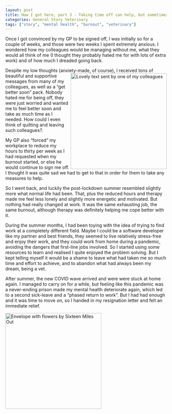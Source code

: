 ```yaml
---
layout: post
title: How I got here, part 3 - Taking time off can help, but sometimes it is not enough
categories: General Story Veterinary
tags: ["story", "mental health", "burnout", "veterinary"]
---
```


Once I got convinced by my GP to be signed off, I was initially so for a couple of weeks, and those were two weeks I spent extremely anxious. I wondered how my colleagues would be managing without me, what they would all think of me (I thought they probably hated me for with lots of extra work) and of how much I dreaded going back. 

Despite my low thoughts (anxiety-made, of course), I received tons of beautiful<img src="/assets/images/text-from-colleague.jpg" alt="Lovely text sent by one of my colleagues" align= right width="300"> and supportive messages from many of my colleagues, as well as a “get better soon” pack. Nobody hated me for being off, they were just worried and wanted me to feel better soon and take as much time as I needed. How could I even think of quitting and leaving such colleagues?.

My GP also “forced” my workplace to reduce my hours to thirty per week as I had requested when my burnout started, or else he would continue to sign me off. I thought it was quite sad we had to get to that in order for them to take any measures to help.

So I went back, and luckily the post-lockdown summer resembled slightly more what normal life had been. That, plus the reduced hours and therapy made me feel less lonely and slightly more energetic and motivated. But nothing had really changed at work. It was the same exhausting job, the same burnout, although therapy was definitely helping me cope better with it.

During the summer months, I had been toying with the idea of trying to find work at a completely different field. Maybe I could be a software developer like my partner and best friends, they seemed to live relatively stress-free and enjoy their work, and they could work from home during a pandemic, avoiding the dangers that first-line jobs involved. So I started using some resources to learn and realised I quite enjoyed the problem solving. But I kept telling myself it would be a shame to leave what had taken me so much time and effort to achieve, and to abandon what had always been my dream, being a vet.

After summer, the new COVID wave arrived and were were stuck at home again. I managed to carry on for a while, but feeling like this pandemic was a never-ending prison made my mental health deteriorate again, which led to a second sick-leave and a “phased return to work”. But I had had enough and it was time to move on, so I handed in my resignation letter and felt an immediate relief.

<p><img src="/assets/images/sixteen-miles-out-TiIvuqNnT4Y-unsplash.png" alt="Envelope with flowers by Sixteen Miles Out" align= centre width="300"></p>